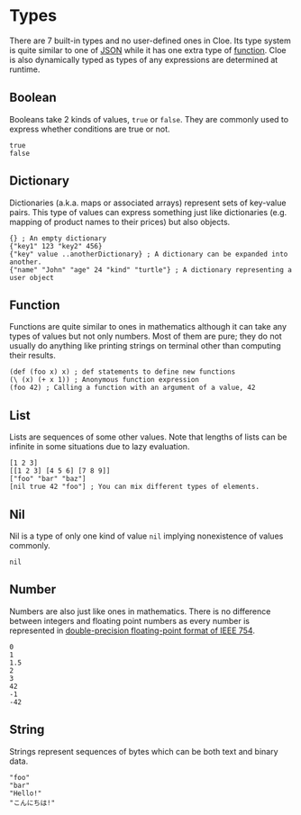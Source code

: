 # Types

There are 7 built-in types and no user-defined ones in Cloe.
Its type system is quite similar to one of [JSON](https://json.org) while it
has one extra type of [function](#function).
Cloe is also dynamically typed as types of any expressions are determined at
runtime.

## Boolean

Booleans take 2 kinds of values, `true` or `false`.
They are commonly used to express whether conditions are true or not.

```cloe
true
false
```

## Dictionary

Dictionaries (a.k.a. maps or associated arrays) represent sets of key-value
pairs.
This type of values can express something just like dictionaries
(e.g. mapping of product names to their prices) but also objects.

```cloe
{} ; An empty dictionary
{"key1" 123 "key2" 456}
{"key" value ..anotherDictionary} ; A dictionary can be expanded into another.
{"name" "John" "age" 24 "kind" "turtle"} ; A dictionary representing a user object
```

## Function

Functions are quite similar to ones in mathematics although it can take any
types of values but not only numbers.
Most of them are pure; they do not usually do anything like printing strings on
terminal other than computing their results.

```cloe
(def (foo x) x) ; def statements to define new functions
(\ (x) (+ x 1)) ; Anonymous function expression
(foo 42) ; Calling a function with an argument of a value, 42
```

## List

Lists are sequences of some other values.
Note that lengths of lists can be infinite in some situations due to lazy
evaluation.

```cloe
[1 2 3]
[[1 2 3] [4 5 6] [7 8 9]]
["foo" "bar" "baz"]
[nil true 42 "foo"] ; You can mix different types of elements.
```

## Nil

Nil is a type of only one kind of value `nil` implying nonexistence of values
commonly.

```cloe
nil
```

## Number

Numbers are also just like ones in mathematics.
There is no difference between integers and floating point numbers as every
number is represented in
[double-precision floating-point format of IEEE 754](https://en.wikipedia.org/wiki/Double-precision_floating-point_format).

```cloe
0
1
1.5
2
3
42
-1
-42
```

## String

Strings represent sequences of bytes which can be both text and binary data.

```cloe
"foo"
"bar"
"Hello!"
"こんにちは!"
```
